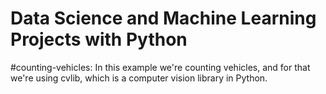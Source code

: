# Data Science and Machine Learning Projects with Python

#counting-vehicles:
In this example we're counting vehicles, and for that we're using cvlib, which is a computer vision library in Python.

